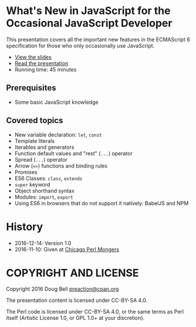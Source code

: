 
# What's New in JavaScript for the Occasional JavaScript Developer

This presentation covers all the important new features in the
ECMAScript 6 specification for those who only occasionally use
JavaScript.

* [View the slides](http://preaction.github.io/ES6-For-JS-Irregulars)
* [Read the presentation](https://github.com/preaction/ES6-For-JS-Irregulars/blob/master/NOTES.md)
* Running time: 45 minutes

## Prerequisites

* Some basic JavaScript knowledge

## Covered topics

* New variable declaration: `let`, `const`
* Template literals
* Iterables and generators
* Function default values and "rest" (`...`) operator
* Spread (`...`) operator
* Arrow (`=>`) functions and binding rules
* Promises
* ES6 Classes: `class`, `extends`
* `super` keyword
* Object shorthand syntax
* Modules: `import`, `export`
* Using ES6 in browsers that do not support it natively: BabelJS and NPM

# History

* 2016-12-14: Version 1.0
* 2016-11-10: Given at [Chicago Perl Mongers](http://chicago.pm.org)

# COPYRIGHT AND LICENSE

Copyright 2016 Doug Bell <preaction@cpan.org>

The presentation content is licensed under CC-BY-SA 4.0.

The Perl code is licensed under CC-BY-SA 4.0, or the same terms as Perl
itself (Artistic License 1.0, or GPL 1.0+ at your discretion).


